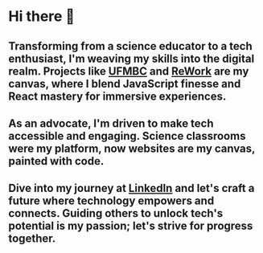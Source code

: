 # Hi there 👋

## Transforming from a science educator to a tech enthusiast, I'm weaving my skills into the digital realm. Projects like [UFMBC](https://ufmbc.org) and [ReWork](https://reworkbywj.com) are my canvas, where I blend JavaScript finesse and React mastery for immersive experiences.

## As an advocate, I'm driven to make tech accessible and engaging. Science classrooms were my platform, now websites are my canvas, painted with code.

## Dive into my journey at [LinkedIn](https://www.linkedin.com/in/wynstona-jackreece/) and let's craft a future where technology empowers and connects. Guiding others to unlock tech's potential is my passion; let's strive for progress together.
